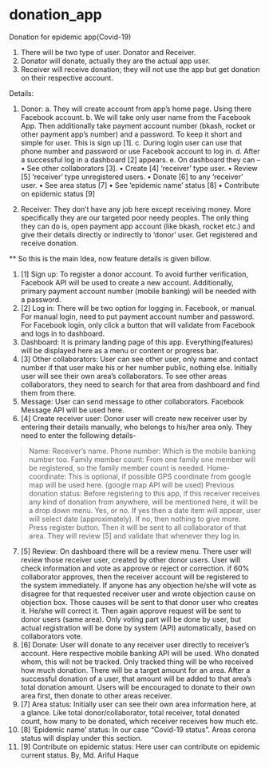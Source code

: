 # donation_app
Donation for epidemic app(Covid-19)

1.	There will be two type of user. Donator and Receiver.
2.	Donator will donate, actually they are the actual app user.
3.	 Receiver will receive donation; they will not use the app but get donation on their respective account.

Details: 
1.	Donor: 
a.	They will create account from app’s home page. Using there Facebook account.
b.	We will take only user name from the Facebook App. Then additionally take payment account number (bkash, rocket or other payment app’s number) and a password. To keep it short and simple for user. This is sign up [1].
c.	During login user can use that phone number and password or use Facebook account to log in.
d.	After a successful log in a dashboard [2] appears.
e.	On dashboard they can –
•	See other collaborators [3].
•	Create [4] ‘receiver’ type user.
•	Review [5] ‘receiver’ type unregistered users.
•	Donate [6] to any ‘receiver’ user. 
•	See area status [7]
•	See ‘epidemic name’ status [8]
•	Contribute on epidemic status [9]


2.	Receiver: They don’t have any job here except receiving money. More specifically they are our targeted poor needy peoples. The only thing they can do is, open payment app account (like bkash, rocket etc.) and give their details directly or indirectly to ‘donor’ user. Get registered and receive donation.




** So this is the main Idea, now feature details is given billow.

1.	[1] Sign up: To register a donor account. To avoid further verification, Facebook API will be used to create a new account. Additionally, primary payment account number (mobile banking) will be needed with a password.
2.	[2] Log in: There will be two option for logging in. Facebook, or manual. For manual login, need to put payment account number and password. For Facebook login, only click a button that will validate from Facebook and logs in to dashboard.
3.	 Dashboard: It is primary landing page of this app. Everything(features) will be displayed here as a menu or content or progress bar.
4.	[3] Other collaborators: User can see other user, only name and contact number if that user make his or her number public, nothing else. Initially user will see their own area’s collaborators. To see other areas collaborators, they need to search for that area from dashboard and find them from there.
5.	Message: User can send message to other collaborators. Facebook Message API will be used here.
6.	[4] Create receiver user: Donor user will create new receiver user by entering their details manually, who belongs to his/her area only.
They need to enter the following details-
>Name: Receiver’s name.
>Phone number: Which is the mobile banking number too.
>Family member count: From one family one member will be registered, so the family member count is needed.
>Home-coordinate: This is optional, if possible GPS coordinate from google map will be used here. (google map API will be used)
>Previous donation status: Before registering to this app, if this receiver receives any kind of donation from anywhere, will be mentioned here, it will be a drop down menu. Yes, or no. If yes then a date item will appear, user will select date (approximately). If no, then nothing to give more. Press register button. 
Then it will be sent to all collaborator of that area. They will review [5] and validate that whenever they log in. 
7.	 [5] Review: On dashboard there will be a review menu. There user will review those receiver user, created by other donor users. User will check information and vote as approve or reject or correction. if 60% collaborator approves, then the receiver account will be registered to the system immediately. If anyone has any objection he/she will vote as disagree for that requested receiver user and wrote objection cause on objection box. Those causes will be sent to that donor user who creates it. He/she will correct it. Then again approve request will be sent to donor users (same area).
Only voting part will be done by user, but actual registration will be done by system (API) automatically, based on collaborators vote.
8.	[6] Donate: User will donate to any receiver user directly to receiver’s account. Here respective mobile banking API will be used. Who donated whom, this will not be tracked. Only tracked thing will be who received how much donation. There will be a target amount for an area. After a successful donation of a user, that amount will be added to that area’s total donation amount. Users will be encouraged to donate to their own area first, then donate to other areas receiver. 
9.	[7] Area status: Initially user can see their own area information here, at a glance. Like total donor/collaborator, total receiver, total donated count, how many to be donated, which receiver receives how much etc.
10.	[8] ‘Epidemic name’ status: In our case “Covid-19 status”. Areas corona status will display under this section.
11.	[9] Contribute on epidemic status: Here user can contribute on epidemic current status.
                                          By, Md. Ariful Haque
